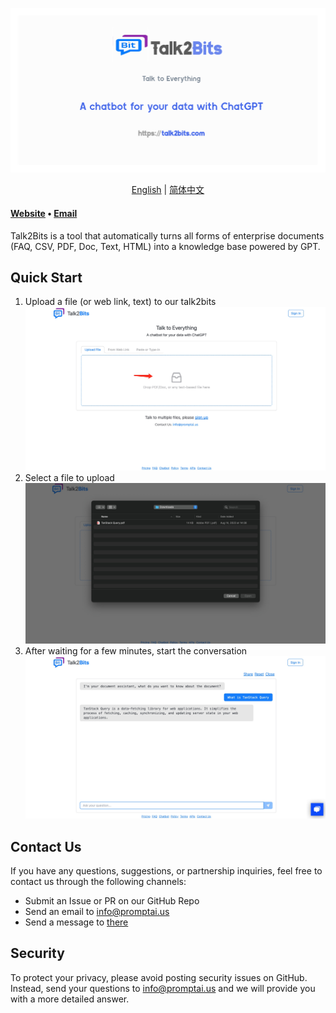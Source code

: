![](./image/main.png)

<p align="center">
  <a href="./README.md">English</a> |
  <a href="./README_CN.md">简体中文</a>
</p>

#### [Website](https://talk2bits.com) • [Email](mailto:info@promptai.us)

Talk2Bits is a tool that automatically turns all forms of enterprise documents (FAQ, CSV, PDF, Doc, Text, HTML) into a knowledge base powered by GPT.

## Quick Start

1. Upload a file (or web link, text) to our talk2bits
   ![](./image/upload.png)
2. Select a file to upload
   ![](./image/select_file.png)
3. After waiting for a few minutes, start the conversation
   ![](./image/conversation.png)

## Contact Us

If you have any questions, suggestions, or partnership inquiries, feel free to contact us through the following channels:

- Submit an Issue or PR on our GitHub Repo
- Send an email to info@promptai.us
- Send a message to [there](https://www.promptai.us/en/contact/)

## Security

To protect your privacy, please avoid posting security issues on GitHub. Instead, send your questions to info@promptai.us and we will provide you with a more detailed answer.
